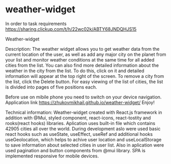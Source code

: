 # weather-widget

In order to task requirements https://sharing.clickup.com/t/h/22wc02k/ABTY68JNDQHJS15

Weather-widget

Description:
The weather widget allows you to get weather data from the current location of the user, as well as add any major city on the planet from your list and monitor weather conditions at the same time for all added cities from the list. You can also find more detailed information about the weather in the city from the list. To do this, click on it and detailed information will appear at the top right of the screen. To remove a city from the list, click the Delete button. For easy viewing of the list of cities, the list is divided into pages of five positions each.

Before use on mibile phone you need to switch on your device navigation.
Application link https://zhukovmikhail.github.io/weather-widget/
Enjoy!

Technical information:
Weather-widget created with React.js framework in addition with @Mui, styled component, react-icons, react-tostity and rooks(react hooks) libraries.
Aplication uses built-in file which contains 42905 cities all over the world.
During development aslo were used basic react hooks such as useState, useEffect, useRef and additional hooks useGeolocation, which helps to achive user location and  useLocalStorage to save information about selected cities in user list.
Also in aplication were used pagination and button components from @mui library.
SPA is implemented responsive for mobile devices.


